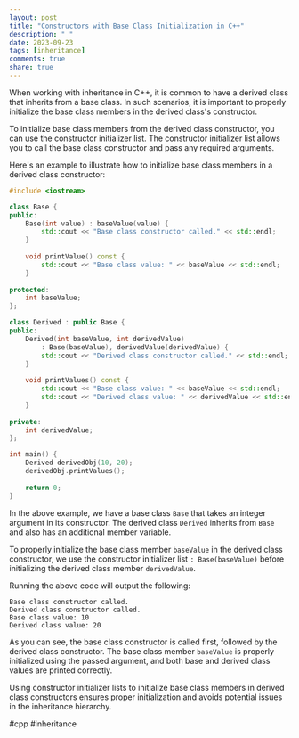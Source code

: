```yaml
---
layout: post
title: "Constructors with Base Class Initialization in C++"
description: " "
date: 2023-09-23
tags: [inheritance]
comments: true
share: true
---
```


When working with inheritance in C++, it is common to have a derived class that inherits from a base class. In such scenarios, it is important to properly initialize the base class members in the derived class's constructor.

To initialize base class members from the derived class constructor, you can use the constructor initializer list. The constructor initializer list allows you to call the base class constructor and pass any required arguments.

Here's an example to illustrate how to initialize base class members in a derived class constructor:

```cpp
#include <iostream>

class Base {
public:
    Base(int value) : baseValue(value) {
        std::cout << "Base class constructor called." << std::endl;
    }
    
    void printValue() const {
        std::cout << "Base class value: " << baseValue << std::endl;
    }
    
protected:
    int baseValue;
};

class Derived : public Base {
public:
    Derived(int baseValue, int derivedValue)
        : Base(baseValue), derivedValue(derivedValue) {
        std::cout << "Derived class constructor called." << std::endl;
    }
    
    void printValues() const {
        std::cout << "Base class value: " << baseValue << std::endl;
        std::cout << "Derived class value: " << derivedValue << std::endl;
    }
    
private:
    int derivedValue;
};

int main() {
    Derived derivedObj(10, 20);
    derivedObj.printValues();
    
    return 0;
}
```

In the above example, we have a base class `Base` that takes an integer argument in its constructor. The derived class `Derived` inherits from `Base` and also has an additional member variable.

To properly initialize the base class member `baseValue` in the derived class constructor, we use the constructor initializer list `: Base(baseValue)` before initializing the derived class member `derivedValue`.

Running the above code will output the following:

```
Base class constructor called.
Derived class constructor called.
Base class value: 10
Derived class value: 20
```

As you can see, the base class constructor is called first, followed by the derived class constructor. The base class member `baseValue` is properly initialized using the passed argument, and both base and derived class values are printed correctly.

Using constructor initializer lists to initialize base class members in derived class constructors ensures proper initialization and avoids potential issues in the inheritance hierarchy.

#cpp #inheritance